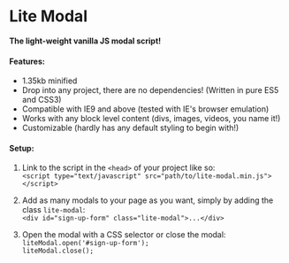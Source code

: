 # Lite Modal

**The light-weight vanilla JS modal script!**

#### Features:

- 1.35kb minified
- Drop into any project, there are no dependencies! (Written in pure ES5 and CSS3)
- Compatible with IE9 and above (tested with IE's browser emulation)
- Works with any block level content (divs, images, videos, you name it!)
- Customizable (hardly has any default styling to begin with!)

#### Setup:

1) Link to the script in the `<head>` of your project like so:  
`<script type="text/javascript" src="path/to/lite-modal.min.js"></script>`


2) Add as many modals to your page as you want, simply by adding the class `lite-modal`:  
`<div id="sign-up-form" class="lite-modal">...</div>`


3) Open the modal with a CSS selector or close the modal:  
`liteModal.open('#sign-up-form');`  
`liteModal.close();`